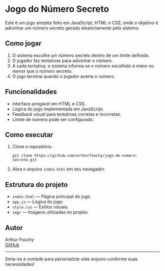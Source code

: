 # Jogo do Número Secreto

Este é um jogo simples feito em JavaScript, HTML e CSS, onde o objetivo é adivinhar um número secreto gerado aleatoriamente pelo sistema.

## Como jogar

1. O sistema escolhe um número secreto dentro de um limite definido.
2. O jogador faz tentativas para adivinhar o número.
3. A cada tentativa, o sistema informa se o número escolhido é maior ou menor que o número secreto.
4. O jogo termina quando o jogador acerta o número.

## Funcionalidades

- Interface amigável em HTML e CSS.
- Lógica do jogo implementada em JavaScript.
- Feedback visual para tentativas corretas e incorretas.
- Limite de número pode ser configurado.

## Como executar

1. Clone o repositório:
   ```
   git clone https://github.com/arthurfouchy/jogo-do-numero-secreto.git
   ```
2. Abra o arquivo `index.html` em seu navegador.

## Estrutura do projeto

- `index.html` — Página principal do jogo.
- `app.js` — Lógica do jogo.
- `style.css` — Estilos visuais.
- `img/` — Imagens utilizadas no projeto.

## Autor

Arthur Fouchy  
[GitHub](https://github.com/arthurfouchy)

---

Sinta-se à vontade para personalizar este arquivo conforme suas necessidades!
